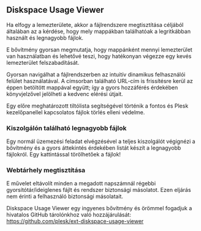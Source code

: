 ## Diskspace Usage Viewer 

Ha elfogy a lemezterülete, akkor a fájlrendszere megtisztítása céljából általában az a kérdése, hogy mely mappákban találhatóak a legritkábban használt és legnagyobb fájlok. 

E bővítmény gyorsan megmutatja, hogy mappánként mennyi lemezterület van használatban és lehetővé teszi, hogy hatékonyan végezze egy kevés lemezterület felszabadítását. 

Gyorsan navigálhat a fájlrendszerben az intuitív dinamikus felhasználói felület használatával. A címsorban található URL-cím is frissítésre kerül az éppen betöltött mappával együtt; így a gyors hozzáférés érdekében könyvjelzővel jelölheti a kedvenc elérési útjait. 

Egy előre meghatározott tiltólista segítségével történik a fontos és Plesk kezelőpanellel kapcsolatos fájlok törlés elleni védelme. 

### Kiszolgálón található legnagyobb fájlok 

Egy normál üzemezési feladat elvégzésével a teljes kiszolgálót végignézi a bővítmény és a gyors áttekintés érdekében listát készít a legnagyobb fájlokról. Egy kattintással törölhetőek a fájlok! 

### Webtárhely megtisztítása 

E művelet eltávolít minden a megadott napszámnál régebbi gyorsítótár/ideiglenes fájlt és rendszer biztonsági másolatot. Ezen eljárás nem érinti a felhasználó biztonsági másolatait. 

Diskspace Usage Viewer egy ingyenes bővítmény és örömmel fogadjuk a hivatalos GitHub tárolónkhoz való hozzájárulását: https://github.com/plesk/ext-diskspace-usage-viewer